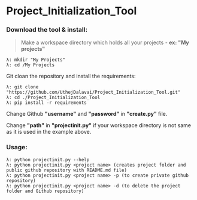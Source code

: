 # Project_Initialization_Tool

### Download the tool & install:

> Make a workspace directory which holds all your projects - **ex: "My projects"**

    λ: mkdir "My Projects"
    λ: cd /My Projects

Git cloan the repository and install the requirements:

    λ: git clone "https://github.com/UthejDalavai/Project_Initialization_Tool.git"
    λ: cd ./Project_Initialization_Tool
    λ: pip install -r requirements

Change Github **"username"** and **"password"** in **"create.py"** file.

Change **"path"**  in **"projectinit.py"** if your workspace directory is not same as it is used in the example above.  

### Usage:

    λ: python projectinit.py --help
    λ: python projectinit.py <project name> (creates project folder and public github repository with README.md file)
    λ: python projectinit.py <project name> -p (to create private github repository)
    λ: python projectinit.py <project name> -d (to delete the project folder and Github repository)
